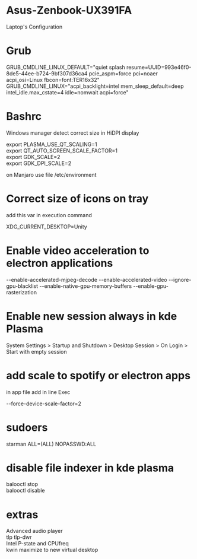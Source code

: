 # Asus-Zenbook-UX391FA
Laptop's Configuration



# Grub

GRUB_CMDLINE_LINUX_DEFAULT="quiet splash resume=UUID=993e46f0-8de5-44ee-b724-9bf307d36ca4 pcie_aspm=force pci=noaer acpi_osi=Linux fbcon=font:TER16x32"  
GRUB_CMDLINE_LINUX="acpi_backlight=intel mem_sleep_default=deep intel_idle.max_cstate=4 idle=nomwait acpi=force"


# Bashrc
Windows manager detect correct size in HiDPI display  

export PLASMA_USE_QT_SCALING=1  
export QT_AUTO_SCREEN_SCALE_FACTOR=1  
export GDK_SCALE=2  
export GDK_DPI_SCALE=2  
  
on Manjaro use file /etc/environment   
  

# Correct size of icons on tray  

 add this var in execution command  

 XDG_CURRENT_DESKTOP=Unity

 # Enable video acceleration to electron applications

--enable-accelerated-mjpeg-decode --enable-accelerated-video --ignore-gpu-blacklist --enable-native-gpu-memory-buffers --enable-gpu-rasterization  
 

# Enable new session always in kde Plasma

System Settings > Startup and Shutdown > Desktop Session > On Login > Start with empty session  

# add scale to spotify or electron apps

in app file add in line Exec

--force-device-scale-factor=2

# sudoers

starman ALL=(ALL) NOPASSWD:ALL  

# disable file indexer in kde plasma

balooctl stop  
balooctl disable  


# extras
Advanced audio player  
tlp tlp-dwr  
Intel P-state and CPUfreq  
kwin maximize to new virtual desktop  


